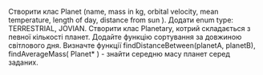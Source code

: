 Створити клас Planet (name, mass in kg, orbital velocity, mean temperature, length of day, distance from sun ). Додати enum type: TERRESTRIAL, JOVIAN.  Створити клас Planetary,  котрий складається з певної кількості планет. Додайте функцію сортування за довжиною світлового дня. Визначте функції findDistanceBetween(planetA, planetB),  findAverageMass( Planet* ) - знайти середню масу планет серед заданих. 
